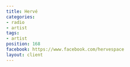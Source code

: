 ```yaml
---
title: Hervé
categories:
- radio
- artist
tags:
- artist
position: 168
facebook: https://www.facebook.com/hervespace
layout: client
---
```


